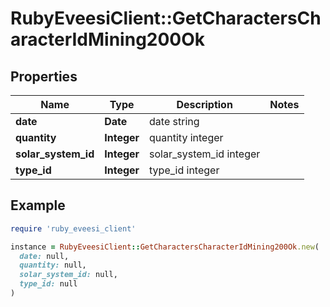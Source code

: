 # RubyEveesiClient::GetCharactersCharacterIdMining200Ok

## Properties

| Name | Type | Description | Notes |
| ---- | ---- | ----------- | ----- |
| **date** | **Date** | date string |  |
| **quantity** | **Integer** | quantity integer |  |
| **solar_system_id** | **Integer** | solar_system_id integer |  |
| **type_id** | **Integer** | type_id integer |  |

## Example

```ruby
require 'ruby_eveesi_client'

instance = RubyEveesiClient::GetCharactersCharacterIdMining200Ok.new(
  date: null,
  quantity: null,
  solar_system_id: null,
  type_id: null
)
```

